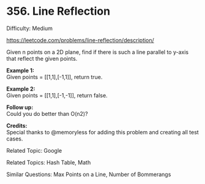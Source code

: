 # 356. Line Reflection

Difficulty: Medium

https://leetcode.com/problems/line-reflection/description/

Given n points on a 2D plane, find if there is such a line parallel to y-axis that reflect the given points.

**Example 1:**  
Given points = [[1,1],[-1,1]], return true.

**Example 2:**  
Given points = [[1,1],[-1,-1]], return false.

**Follow up:**  
Could you do better than O(n2)?

**Credits:**  
Special thanks to @memoryless for adding this problem and creating all test cases.

Related Topic: Google

Related Topics: Hash Table, Math

Similar Questions: Max Points on a Line, Number of Bommerangs
